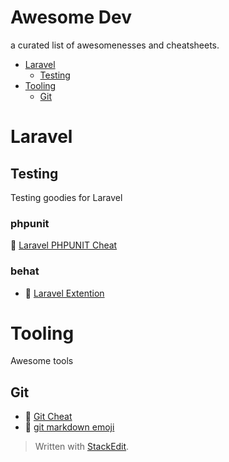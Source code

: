 
# Awesome Dev

a curated list of awesomenesses and cheatsheets.

* [Laravel](#laravel)
	* [Testing](#testing)
* [Tooling](#tooling)
	* [Git](#git)



# Laravel


## Testing
Testing goodies for Laravel

### phpunit
:bookmark: [Laravel PHPUNIT Cheat](docs/laravel/PHPUNITcheat.md)
### behat
* :link: [Laravel Extention](https://github.com/laracasts/Behat-Laravel-Extension) 


# Tooling
Awesome tools

## Git
* :bookmark: [Git Cheat](docs/tooling/gitCheat.md)
* :link: [git markdown emoji](https://gist.github.com/rxaviers/7360908)




> Written with [StackEdit](https://stackedit.io/).
<!--stackedit_data:
eyJwcm9wZXJ0aWVzIjoiZXh0ZW5zaW9uczpcbiAgcHJlc2V0Oi
BnZm1cbiIsImhpc3RvcnkiOls2ODIzMjQ0MTMsLTE1NjIwNDI3
OTIsMTIzNDc0NTUxOSw1NzE2MDE0OTUsLTE3ODM3MDYyODksMT
k0MDY4NjY3LC04OTc4ODc4MDYsLTcxMzI1ODQ1OF19
-->